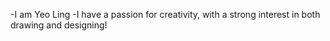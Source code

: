 -I am Yeo Ling
-I have a passion for creativity, with a strong interest in both drawing and designing!
